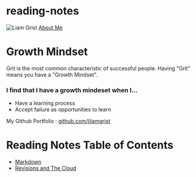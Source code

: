 # reading-notes

![Liam Grist](https://avatars.githubusercontent.com/u/75773961?v=4)
[About Me](aboutme.html)

# Growth Mindset

Grit is the most common characteristic of successful people. Having "Grit" means you have a "Growth Mindset". 
### I find that I have a growth mindeset when I...
 - Have a learning process
 - Accept failure as opportunities to learn

 My Github Portfolio : [github.com/jliamgrist](https://github.com/jliamgrist)

# Reading Notes Table of Contents
- [Markdown](markdown.md)
- [Revisions and The Cloud](revisions-and-the-cloud.md)

